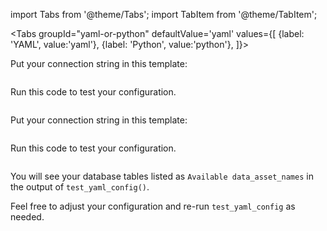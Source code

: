 import Tabs from '@theme/Tabs';
import TabItem from '@theme/TabItem';

<Tabs
  groupId="yaml-or-python"
  defaultValue='yaml'
  values={[
  {label: 'YAML', value:'yaml'},
  {label: 'Python', value:'python'},
  ]}>

<TabItem value="yaml">

Put your connection string in this template:

```python file=../../../../../tests/integration/docusaurus/connecting_to_your_data/database/redshift_yaml_example.py#L28-L42
```

Run this code to test your configuration.

```python file=../../../../../tests/integration/docusaurus/connecting_to_your_data/database/redshift_yaml_example.py#L51
```

</TabItem>

<TabItem value="python">

Put your connection string in this template:

```python file=../../../../../tests/integration/docusaurus/connecting_to_your_data/database/redshift_python_example.py#L28-L45
```

Run this code to test your configuration.

```python file=../../../../../tests/integration/docusaurus/connecting_to_your_data/database/redshift_python_example.py#L51
```

</TabItem>

</Tabs>

You will see your database tables listed as `Available data_asset_names` in the output of `test_yaml_config()`.

Feel free to adjust your configuration and re-run `test_yaml_config` as needed.